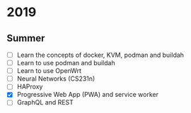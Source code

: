 # 2019

## Summer

* [ ] Learn the concepts of docker, KVM, podman and buildah
* [ ] Learn to use podman and buildah
* [ ] Learn to use OpenWrt
* [ ] Neural Networks (CS231n)
* [ ] HAProxy
* [x] Progressive Web App (PWA) and service worker
* [ ] GraphQL and REST
